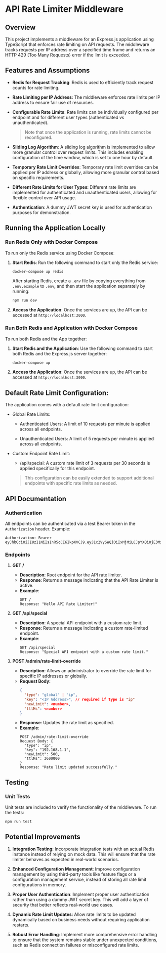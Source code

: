 # API Rate Limiter Middleware

## Overview

This project implements a middleware for an Express.js application using TypeScript that enforces rate limiting on API requests. The middleware tracks requests per IP address over a specified time frame and returns an HTTP 429 (Too Many Requests) error if the limit is exceeded.

## Features and Assumptions

- **Redis for Request Tracking**: Redis is used to efficiently track request counts for rate limiting.

- **Rate Limiting per IP Address**: The middleware enforces rate limits per IP address to ensure fair use of resources.

- **Configurable Rate Limits**: Rate limits can be individually configured per endpoint and for different user types (authenticated vs unauthenticated).

  > Note that once the application is running, rate limits cannot be reconfigured.

- **Sliding Log Algorithm**: A sliding log algorithm is implemented to allow more granular control over request limits. This includes enabling configuration of the time window, which is set to one hour by default.

- **Temporary Rate Limit Overrides**: Temporary rate limit overrides can be applied per IP address or globally, allowing more granular control based on specific requirements.

- **Different Rate Limits for User Types**: Different rate limits are implemented for authenticated and unauthenticated users, allowing for flexible control over API usage.

- **Authentication**: A dummy JWT secret key is used for authentication purposes for demonstration.

## Running the Application Locally

### Run Redis Only with Docker Compose

To run only the Redis service using Docker Compose:

1. **Start Redis**:
   Run the following command to start only the Redis service:

   ```bash
   docker-compose up redis
   ```

   After starting Redis, create a `.env` file by copying everything from `.env.example` to `.env`, and then start the application separately by running:

   ```bash
   npm run dev
   ```

2. **Access the Application**: Once the services are up, the API can be accessed at `http://localhost:3000`.

### Run Both Redis and Application with Docker Compose

To run both Redis and the App together:

1. **Start Redis and the Application**:
   Use the following command to start both Redis and the Express.js server together:

   ```bash
   docker-compose up
   ```

2. **Access the Application**: Once the services are up, the API can be accessed at `http://localhost:3000`.

## Default Rate Limit Configuration:

The application comes with a default rate limit configuration:

- Global Rate Limits:

  - Authenticated Users: A limit of 10 requests per minute is applied across all endpoints.

  - Unauthenticated Users: A limit of 5 requests per minute is applied across all endpoints.

- Custom Endpoint Rate Limit:

  - /api/special: A custom rate limit of 3 requests per 30 seconds is applied specifically for this endpoint.

  > This configuration can be easily extended to support additional endpoints with specific rate limits as needed.

## API Documentation

### Authentication

All endpoints can be authenticated via a test Bearer token in the `Authorization` header. Example:

```
Authorization: Bearer eyJhbGciOiJIUzI1NiIsInR5cCI6IkpXVCJ9.eyJ1c2VySWQiOiIxMjMiLCJpYXQiOjE3MzEzNzgyNTN9.2t15fYHIqgQx7zwdIhOy0aC9FWS_LBcvVqEAjjLGZBY
```

### Endpoints

1. **GET /**

   - **Description**: Root endpoint for the API rate limiter.
   - **Response**: Returns a message indicating that the API Rate Limiter is active.
   - **Example**:
     ```
     GET /
     Response: "Hello API Rate Limiter!"
     ```

2. **GET /api/special**

   - **Description**: A special API endpoint with a custom rate limit.
   - **Response**: Returns a message indicating a custom rate-limited endpoint.
   - **Example**:
     ```
     GET /api/special
     Response: "Special API endpoint with a custom rate limit."
     ```

3. **POST /admin/rate-limit-override**

   - **Description**: Allows an administrator to override the rate limit for specific IP addresses or globally.
   - **Request Body**:
     ```json
     {
       "type": "global" | "ip",
       "key": "<IP Address>", // required if type is "ip"
       "newLimit": <number>,
       "ttlMs": <number>
     }
     ```
   - **Response**: Updates the rate limit as specified.
   - **Example**:
     ```
     POST /admin/rate-limit-override
     Request Body: {
       "type": "ip",
       "key": "192.168.1.1",
       "newLimit": 500,
       "ttlMs": 3600000
     }
     Response: "Rate limit updated successfully."
     ```

## Testing

### Unit Tests

Unit tests are included to verify the functionality of the middleware. To run the tests:

```bash
npm run test
```

## Potential Improvements

1. **Integration Testing**: Incorporate integration tests with an actual Redis instance instead of relying on mock data. This will ensure that the rate limiter behaves as expected in real-world scenarios.

2. **Enhanced Configuration Management**: Improve configuration management by using third-party tools like feature flags or a configuration management service, instead of storing all rate limit configurations in memory.

3. **Proper User Authentication**: Implement proper user authentication rather than using a dummy JWT secret key. This will add a layer of security that better reflects real-world use cases.

4. **Dynamic Rate Limit Updates**: Allow rate limits to be updated dynamically based on business needs without requiring application restarts.

5. **Robust Error Handling**: Implement more comprehensive error handling to ensure that the system remains stable under unexpected conditions, such as Redis connection failures or misconfigured rate limits.

